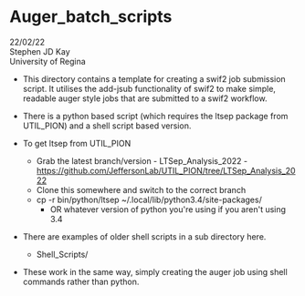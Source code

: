 # Auger_batch_scripts

22/02/22  
Stephen JD Kay  
University of Regina  

- This directory contains a template for creating a swif2 job submission script. It utilises the add-jsub functionality of swif2 to make simple, readable auger style jobs that are submitted to a swif2 workflow.

- There is a python based script (which requires the ltsep package from UTIL_PION) and a shell script based version.

- To get ltsep from UTIL_PION
  - Grab the latest branch/version - LTSep_Analysis_2022 - https://github.com/JeffersonLab/UTIL_PION/tree/LTSep_Analysis_2022
  - Clone this somewhere and switch to the correct branch
  - cp -r bin/python/ltsep ~/.local/lib/python3.4/site-packages/
    - OR whatever version of python you're using if you aren't using 3.4

- There are examples of older shell scripts in a sub directory here.
  - Shell_Scripts/
- These work in the same way, simply creating the auger job using shell commands rather than python.